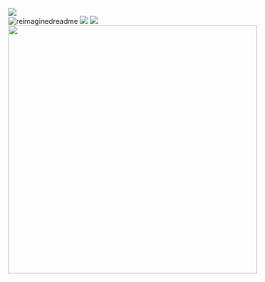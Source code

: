 <img src="https://komarev.com/ghpvc/?username=nesaho"/>\
<img src="https://myreadme.vercel.app/api/embed/nesaho?panels=userstatistics,toprepositories,toplanguages,commitgraph" alt="reimaginedreadme" theme="transparent"/>
![](https://github-readme-stats.vercel.app/api?username=nesaho&show_icons=true&theme=transparent)
![](https://github-readme-stats.vercel.app/api/top-langs/?username=nesaho&layout=compact&theme=transparent)
<img width="500" src="https://metrics.lecoq.io/insights/nesaho" alt="">